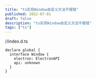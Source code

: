```yaml
---
title: "ts实现Window自定义方法不报错"
published: 2022-07-01
draft: false
description: "ts实现Window自定义方法不报错"
tags: ["ts"]
---
```


//index.d.ts

```
declare global {
  interface Window {
    electron: ElectronAPI
    api: unknown
  }
}
```
